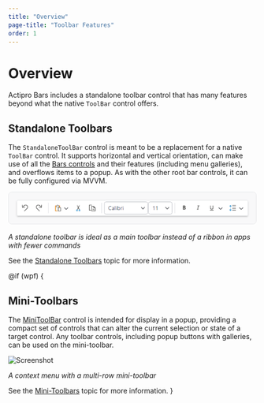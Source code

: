 ```yaml
---
title: "Overview"
page-title: "Toolbar Features"
order: 1
---
```

# Overview

Actipro Bars includes a standalone toolbar control that has many features beyond what the native `ToolBar` control offers.

## Standalone Toolbars

The `StandaloneToolBar` control is meant to be a replacement for a native `ToolBar` control.  It supports horizontal and vertical orientation, can make use of all the [Bars controls](../controls/index.md) and their features (including menu galleries), and overflows items to a popup.  As with the other root bar controls, it can be fully configured via MVVM.

![Screenshot](../images/standalone-toolbar.png)

*A standalone toolbar is ideal as a main toolbar instead of a ribbon in apps with fewer commands*

See the [Standalone Toolbars](standalone-toolbars.md) topic for more information.

@if (wpf) {
## Mini-Toolbars

The [MiniToolBar](xref:@ActiproUIRoot.Controls.Bars.MiniToolBar) control is intended for display in a popup, providing a compact set of controls that can alter the current selection or state of a target control.  Any toolbar controls, including popup buttons with galleries, can be used on the mini-toolbar.

![Screenshot](../images/mini-toolbar-multi-row.png)

*A context menu with a multi-row mini-toolbar*

See the [Mini-Toolbars](mini-toolbars.md) topic for more information.
}
